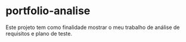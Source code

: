 # portfolio-analise
Este projeto tem como finalidade mostrar o meu trabalho de análise de requisitos e plano de teste.
